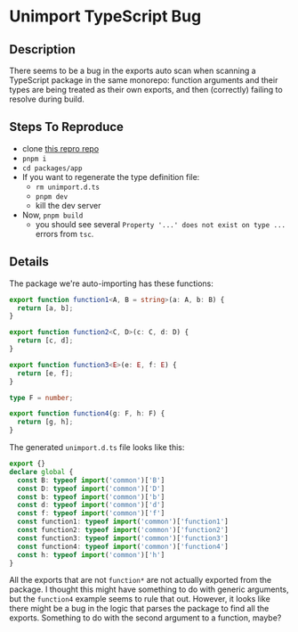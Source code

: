 # Unimport TypeScript Bug

## Description

There seems to be a bug in the exports auto scan when scanning a TypeScript package in the same monorepo: function arguments and their types are being treated as their own exports, and then (correctly) failing to resolve during build.

## Steps To Reproduce

- clone [this repro repo](https://github.com/andrew8088/unimport-ts-bug-repro)
- `pnpm i`
- `cd packages/app`
- If you want to regenerate the type definition file:
    - `rm unimport.d.ts`
    - `pnpm dev`
    - kill the dev server
- Now, `pnpm build`
    - you should see several `Property '...' does not exist on type ...` errors from `tsc`.

## Details

The package we're auto-importing has these functions:

```ts
export function function1<A, B = string>(a: A, b: B) {
  return [a, b];
}

export function function2<C, D>(c: C, d: D) {
  return [c, d];
}

export function function3<E>(e: E, f: E) {
  return [e, f];
}

type F = number;

export function function4(g: F, h: F) {
  return [g, h];
}
```

The generated `unimport.d.ts` file looks like this:

```ts
export {}
declare global {
  const B: typeof import('common')['B']
  const D: typeof import('common')['D']
  const b: typeof import('common')['b']
  const d: typeof import('common')['d']
  const f: typeof import('common')['f']
  const function1: typeof import('common')['function1']
  const function2: typeof import('common')['function2']
  const function3: typeof import('common')['function3']
  const function4: typeof import('common')['function4']
  const h: typeof import('common')['h']
}
```

All the exports that are not `function*` are not actually exported from the package.
I thought this might have something to do with generic arguments, but the `function4` example seems to rule that out.
However, it looks like there might be a bug in the logic that parses the package to find all the exports.
Something to do with the second argument to a function, maybe?
